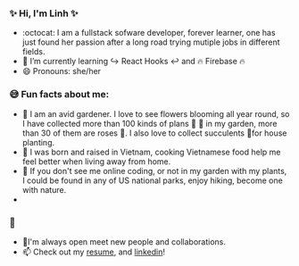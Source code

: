 ### :sparkles: Hi, I'm Linh :sparkles: 

- :octocat: I am a fullstack sofware developer, forever learner, one has just found her passion after a long road trying mutiple jobs in different fields.
- 🌱 I’m currently learning  :arrow_right_hook: React Hooks :leftwards_arrow_with_hook: and :fire: Firebase :fire:
- 😄 Pronouns: she/her
 ### :sweat_smile: Fun facts about me:
 - :cherry_blossom: I am an avid gardener. I love to see flowers blooming all year round, so I have collected more than 100 kinds of plans :evergreen_tree: :tulip: in my garden, more than 30 of them are roses :rose:. I also love to collect succulents :cactus:for house planting.
 - :stew: I was born and raised in Vietnam, cooking Vietnamese food help me feel better when living away from home.
 - :feet: If you don't see me online coding, or not in my garden with my plants, I could be found in any of US national parks, enjoy hiking, become one with nature.
 - 
### :speech_balloon:
- :raised_hands:I'm always open meet new people and collaborations.
- 📫 Check out my [resume](https://drive.google.com/file/d/1bwHB1tD-bsd_EYvqoV6cfU0RhQldC7WI/view?usp=sharing),  and [linkedin](https://www.linkedin.com/in/linh-vu-de/)!

